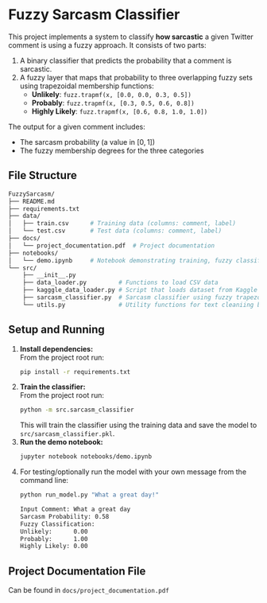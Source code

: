 # Fuzzy Sarcasm Classifier

This project implements a system to classify **how sarcastic** a given Twitter comment is using a fuzzy approach. It consists of two parts:

1. A binary classifier that predicts the probability that a comment is sarcastic.
2. A fuzzy layer that maps that probability to three overlapping fuzzy sets using trapezoidal membership functions:
   - **Unlikely**: `fuzz.trapmf(x, [0.0, 0.0, 0.3, 0.5])`
   - **Probably**: `fuzz.trapmf(x, [0.3, 0.5, 0.6, 0.8])`
   - **Highly Likely**: `fuzz.trapmf(x, [0.6, 0.8, 1.0, 1.0])`

The output for a given comment includes:
- The sarcasm probability (a value in [0, 1])
- The fuzzy membership degrees for the three categories

## File Structure
```bash
FuzzySarcasm/ 
├── README.md
├── requirements.txt
├── data/
│   ├── train.csv      # Training data (columns: comment, label)
│   └── test.csv       # Test data (columns: comment, label)
├── docs/
│   └── project_documentation.pdf  # Project documentation
├── notebooks/
│   └── demo.ipynb     # Notebook demonstrating training, fuzzy classification, and visualization
└── src/
    ├── __init__.py
    ├── data_loader.py         # Functions to load CSV data
    ├── kagggle_data_loader.py # Script that loads dataset from Kaggle (which is already included in this project)
    ├── sarcasm_classifier.py  # Sarcasm classifier using fuzzy trapezoidal membership functions
    └── utils.py               # Utility functions for text cleaniing before processing
```
## Setup and Running

1. **Install dependencies:**  
   From the project root run:
   ```bash
   pip install -r requirements.txt
   ```
2. **Train the classifier:**  
   From the project root run:
   ```bash
   python -m src.sarcasm_classifier
   ```
   This will train the classifier using the training data and save the model to `src/sarcasm_classifier.pkl`.
3.  **Run the demo notebook:**
    ```bash
    jupyter notebook notebooks/demo.ipynb
    ```
4. For testing/optionally run the model with your own message from the command line:
   ```bash
   python run_model.py "What a great day!" 
   
   Input Comment: What a great day
   Sarcasm Probability: 0.58
   Fuzzy Classification:
   Unlikely:      0.00
   Probably:      1.00
   Highly Likely: 0.00

   ```
## Project Documentation File
Can be found in `docs/project_documentation.pdf`


